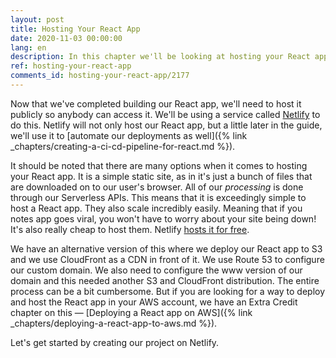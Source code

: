 ```yaml
---
layout: post
title: Hosting Your React App
date: 2020-11-03 00:00:00
lang: en
description: In this chapter we'll be looking at hosting your React app on Netlify. Our React app is a static site and it's pretty simple to host them.
ref: hosting-your-react-app
comments_id: hosting-your-react-app/2177
---
```


Now that we've completed building our React app, we'll need to host it publicly so anybody can access it. We'll be using a service called [Netlify](https://www.netlify.com) to do this. Netlify will not only host our React app, but a little later in the guide, we'll use it to [automate our deployments as well]({% link _chapters/creating-a-ci-cd-pipeline-for-react.md %}).

It should be noted that there are many options when it comes to hosting your React app. It is a simple static site, as in it's just a bunch of files that are downloaded on to our user's browser. All of our _processing_ is done through our Serverless APIs. This means that it is exceedingly simple to host a React app. They also scale incredibly easily. Meaning that if you notes app goes viral, you won't have to worry about your site being down! It's also really cheap to host them. Netlify [hosts it for free](https://www.netlify.com/pricing/).

We have an alternative version of this where we deploy our React app to S3 and we use CloudFront as a CDN in front of it. We use Route 53 to configure our custom domain. We also need to configure the www version of our domain and this needed another S3 and CloudFront distribution. The entire process can be a bit cumbersome. But if you are looking for a way to deploy and host the React app in your AWS account, we have an Extra Credit chapter on this — [Deploying a React app on AWS]({% link _chapters/deploying-a-react-app-to-aws.md %}).

Let's get started by creating our project on Netlify.
